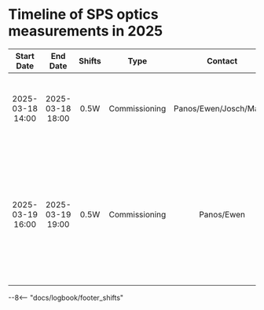 # Timeline of SPS optics measurements in 2025

<!-- 
    Logbook Links: [LINK_NAME](date, logbook_id, event_id){.logbook-link}    
    Shifts:  W - Weekdays (Day) WN - Weekdays (Night) H - Holidays or weekend (Day) HN - Holidays or weekend (Night) 
    Tooltips: *[SHIFT PURPOSE TEXT]: Text inside the tooltip        
-->

|    Start Date    |     End Date     | Shifts |       Type      |         Contact         |                  Shift Purpose                  |                                              Logbook Link                                               |
|:----------------:|:----------------:|:------:|:---------------:|:-----------------------:|:-----------------------------------------------:|:-------------------------------------------------------------------------------------------------------:|
| 2025-03-18 14:00 | 2025-03-18 18:00 |  0.5W  |  Commissioning  | Panos/Ewen/Josch/Mattia | optics commissioning - weird total phase        | [Start](2025-03-18, 2621, 4216861){.logbook-link}                                                       |
| 2025-03-19 16:00 | 2025-03-19 19:00 |  0.5W  |  Commissioning  | Panos/Ewen              | optics commissioning - weird total phase        | [Start](2025-03-19, 2621, 4218656){.logbook-link} / [Summary](2025-03-19, 2621, 4219471){.logbook-link} |
<!-- Tooltips -->

--8<-- "docs/logbook/footer_shifts"
